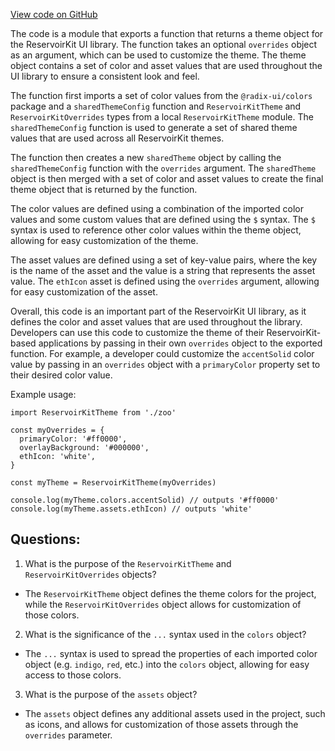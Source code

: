 [View code on GitHub](zoo-labs/zoo/blob/master/ui/src/themes/lightTheme.ts)

The code is a module that exports a function that returns a theme object for the ReservoirKit UI library. The function takes an optional `overrides` object as an argument, which can be used to customize the theme. The theme object contains a set of color and asset values that are used throughout the UI library to ensure a consistent look and feel.

The function first imports a set of color values from the `@radix-ui/colors` package and a `sharedThemeConfig` function and `ReservoirKitTheme` and `ReservoirKitOverrides` types from a local `ReservoirKitTheme` module. The `sharedThemeConfig` function is used to generate a set of shared theme values that are used across all ReservoirKit themes.

The function then creates a new `sharedTheme` object by calling the `sharedThemeConfig` function with the `overrides` argument. The `sharedTheme` object is then merged with a set of color and asset values to create the final theme object that is returned by the function.

The color values are defined using a combination of the imported color values and some custom values that are defined using the `$` syntax. The `$` syntax is used to reference other color values within the theme object, allowing for easy customization of the theme.

The asset values are defined using a set of key-value pairs, where the key is the name of the asset and the value is a string that represents the asset value. The `ethIcon` asset is defined using the `overrides` argument, allowing for easy customization of the asset.

Overall, this code is an important part of the ReservoirKit UI library, as it defines the color and asset values that are used throughout the library. Developers can use this code to customize the theme of their ReservoirKit-based applications by passing in their own `overrides` object to the exported function. For example, a developer could customize the `accentSolid` color value by passing in an `overrides` object with a `primaryColor` property set to their desired color value. 

Example usage:

```
import ReservoirKitTheme from './zoo'

const myOverrides = {
  primaryColor: '#ff0000',
  overlayBackground: '#000000',
  ethIcon: 'white',
}

const myTheme = ReservoirKitTheme(myOverrides)

console.log(myTheme.colors.accentSolid) // outputs '#ff0000'
console.log(myTheme.assets.ethIcon) // outputs 'white'
```
## Questions: 
 1. What is the purpose of the `ReservoirKitTheme` and `ReservoirKitOverrides` objects?
- The `ReservoirKitTheme` object defines the theme colors for the project, while the `ReservoirKitOverrides` object allows for customization of those colors.

2. What is the significance of the `...` syntax used in the `colors` object?
- The `...` syntax is used to spread the properties of each imported color object (e.g. `indigo`, `red`, etc.) into the `colors` object, allowing for easy access to those colors.

3. What is the purpose of the `assets` object?
- The `assets` object defines any additional assets used in the project, such as icons, and allows for customization of those assets through the `overrides` parameter.